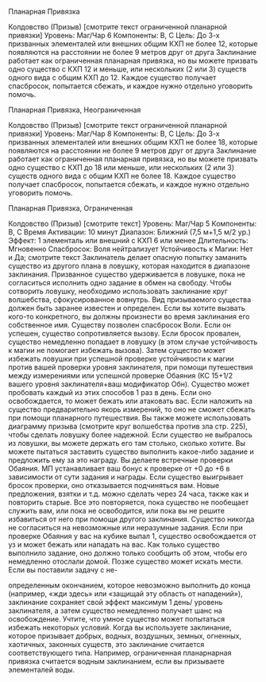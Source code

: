 
Планарная Привязка

Колдовство (Призыв) [смотрите текст
ограниченной планарной привязки]
Уровень: Маг/Чар 6
Компоненты: В, С
Цель: До 3-х призванных элементалей
или внешних общим КХП не более 12,
которые появляются на расстоянии не
более 9 метров друг от друга
Заклинание работает как ограниченная
планарная привязка, но вы можете призвать одно существо с КХП 12 и меньше, или нескольких (2 или 3) существ
одного вида с общим КХП до 12. Каждое существо получает спасбросок, попытается сбежать, и каждое нужно отдельно уговорить помочь.

Планарная Привязка,
Неограниченная

Колдовство (Призыв) [смотрите текст
ограниченной планарной привязки]
Уровень: Маг/Чар 8
Компоненты: В, С
Цель: До 3-х призванных элементалей
или внешних общим КХП не более 18,
которые появляются на расстоянии не
более 9 метров друг от друга
Заклинание работает как ограниченная
планарная привязка, но вы можете призвать одно существо с КХП до 18 или
меньше, или нескольких (2 или 3) существ одного вида с общим КХП не более 18. Каждое существо получает спасбросок, попытается сбежать, и каждое
нужно отдельно уговорить помочь.

Планарная Привязка,
Ограниченная

Колдовство (Призыв) [смотрите текст]
Уровень: Маг/Чар 5
Компоненты: В, С
Время Активации: 10 минут
Диапазон: Ближний (7,5 м+1,5 м/2 ур.)
Эффект: 1 элементаль или внешний с
КХП 6 или менее
Длительность: Мгновенно
Спасбросок: Воля нейтрализует
Устойчивость к Магии: Нет и Да;
смотрите текст
Заклинатель делает опасную попытку
заманить существо из другого плана в
ловушку, которая находится в диапазоне
заклинания. Призванное существо удерживается в ловушке, пока не согласиться
исполнить одно задание в обмен на свободу.
Чтобы сотворить ловушку, необходимо
использовать заклинание круг волшебства, сфокусированное вовнутрь. Вид
призываемого существа должен быть
заранее известен и определен. Если вы
хотите вызвать кого-то конкретного, вы
должны произнести во время заклинания
его собственное имя.
Существу позволен спасбросок Воли.
Если он успешен, существо сопротивляется вызову. Если бросок провален,
существо немедленно попадает в ловушку (в этом случае устойчивость к
магии не помогает избежать вызова). Затем существо может избежать ловушки
при успешной проверке устойчивости
к магии против вашей проверки уровня
заклинателя, при помощи путешествия
между измерениями или успешной проверке Обаяния (КС 15+1/2 вашего уровня заклинателя+ваш модификатор Обн).
Существо может пробовать каждый из
этих способов 1 раз в день. Если оно
освобождается, то может бежать или
атаковать вас. Если наложить на существо предварительно якорь измерений,
то оно не сможет сбежать при помощи
планарного путешествия. Вы также можете использовать диаграмму призыва
(смотрите круг волшебства против зла
стр. 225), чтобы сделать ловушку более
надежной.
Если существо не выбралось из ловушки, вы можете держать его там
столько, сколько хотите. Вы можете пытаться заставить существо выполнить
какое-либо задание и предложить ему за
это награду. Вы делаете встречные проверки Обаяния. МП устанавливает ваш
бонус к проверке от +0 до +6 в зависимости от сути задания и награды. Если
существо выигрывает бросок проверки,
оно отказывается подчиняться вам. Новые предложения, взятки и т.д. можно
сделать через 24 часа, также как и повторить старые. Все это повторяется,
пока существо не пообещает служить
вам, или пока не освободится, или пока
вы не решите избавиться от него при
помощи другого заклинания. Существо
никогда не согласиться на невозможные
или неразумные задания. Если при проверке Обаяния у вас на кубике выпал 1,
существо освобождается от уз и может
бежать или нападать на вас.
Как только существо выполнило задание, оно должно только сообщить об
этом, чтобы его немедленно отослали
домой. Позже существо может искать
мести. Если вы поставили задачу с не-

определенным окончанием, которое
невозможно выполнить до конца (например, «жди здесь» или «защищай эту
область от нападений»), заклинание сохраняет свой эффект максимум 1 день/
уровень заклинателя, а затем существо
немедленно получает шанс на освобождение. Учтите, что умное существо
может попытаться избежать некоторых
условий.
Когда вы используете заклинание, которое призывает добрых, водных, воздушных, земных, огненных, хаотичных,
законных существ, это заклинание считается соответствующего типа. Например,
ограниченная планарнарная привязка
считается водным заклинанием, если вы
призываете элементалей воды.